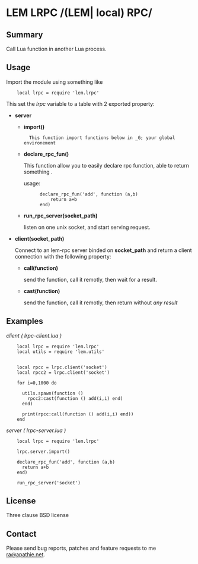 LEM LRPC /(LEM| local) RPC/
=====================================
 
Summary
-------

Call Lua function in another Lua process.

Usage
-----

Import the module using something like

		local lrpc = require 'lem.lrpc'

This set the *lrpc* variable to a table with 2 exported property:

* __server__

	* __import()__

			This function import functions below in _G; your global environement

	* __declare_rpc_fun()__

		This function allow you to easily declare rpc function, 
		able to return something	.

		usage:

				declare_rpc_fun('add', function (a,b)
					return a+b
				end)  

	* __run_rpc_server(socket_path)__

		listen on one unix socket, and start serving request.

* __client(socket_path)__

	Connect to an lem-rpc server binded on __socket_path__ and return a
	client connection with the following  property:

	* __call(function)__

		send the function, call it remotly, then wait for a result.

	* __cast(function)__

		send the function, call it remotly, then return without *any result*


Examples
-------

*client ( lrpc-client.lua )*

		local lrpc = require 'lem.lrpc'
		local utils = require 'lem.utils'
		
		
		local rpcc = lrpc.client('socket')
		local rpcc2 = lrpc.client('socket')
		
		for i=0,1000 do
		
		  utils.spawn(function ()
		    rpcc2:cast(function () add(i,i) end)
		  end)
		
		  print(rpcc:call(function () add(i,i) end))
		end


*server ( lrpc-server.lua )*

		local lrpc = require 'lem.lrpc'
		
		lrpc.server.import()
		
		declare_rpc_fun('add', function (a,b)
		  return a+b
		end)
		
		run_rpc_server('socket')

License
-------

  Three clause BSD license


Contact
-------

  Please send bug reports, patches and feature requests to me <ra@apathie.net>.

